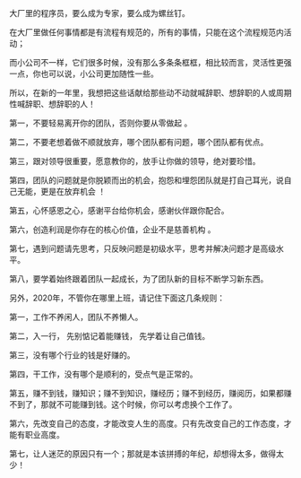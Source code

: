 大厂里的程序员，要么成为专家，要么成为螺丝钉。

在大厂里做任何事情都是有流程有规范的，所有的事情，只能在这个流程规范内活动；

而小公司不一样，它们很多时候，没有那么多条条框框，相比较而言，灵活性更强一点，你也可以说，小公司更加随性一些。

所以，在新的一年里，我想把这些话献给那些动不动就喊辞职、想辞职的人或周期性喊辞职、想辞职的人！

第一，不要轻易离开你的团队，否则你要从零做起 。

第二，不要老想着做不顺就放弃，哪个团队都有问题，哪个团队都有优点。

第三，跟对领导很重要，愿意教你的，放手让你做的领导，绝对要珍惜。

第四，团队的问题就是你脱颖而出的机会，抱怨和埋怨团队就是打自己耳光，说自己无能，更是在放弃机会 ！

第五，心怀感恩之心，感谢平台给你机会，感谢伙伴跟你配合。

第六，创造利润是你存在的核心价值，企业不是慈善机构 。

第七，遇到问题请先思考，只反映问题是初级水平，思考并解决问题才是高级水平。

第八，要学着始终跟着团队一起成长，为了团队新的目标不断学习新东西。

另外，2020年，不管你在哪里上班，请记住下面这几条规则：

第一，工作不养闲人，团队不养懒人。

第二，入一行， 先别惦记着能赚钱， 先学着让自己值钱。

第三，没有哪个行业的钱是好赚的。

第四，干工作，没有哪个是顺利的，受点气是正常的。

第五，赚不到钱，赚知识；赚不到知识，赚经历；赚不到经历，赚阅历，如果都赚不到了，那就不可能赚到钱。这个时候，你可以考虑换个工作了。

第六，先改变自己的态度，才能改变人生的高度。只有先改变自己的工作态度，才能有职业高度。

第七，让人迷茫的原因只有一个；那就是本该拼搏的年纪，却想得太多，做得太少！